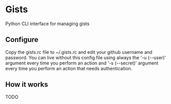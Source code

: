 Gists
=====

Python CLI interface for managing gists

Configure
---------

Copy the gists.rc file to ~/.gists.rc and edit your github username and password.
You can live without this config file using always the '-u (--user)' argument every
time you perform an action and '-s (--secret)' argument every time you perform an 
action that needs authentication.


How it works
------------

TODO

